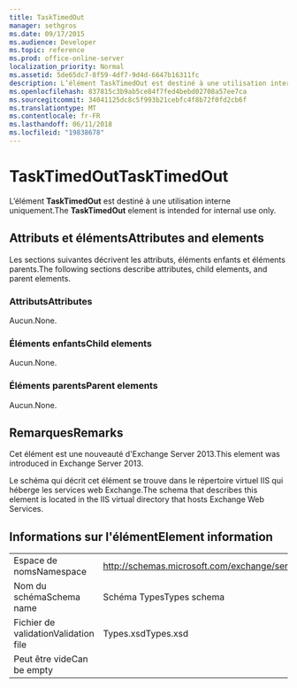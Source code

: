 ```yaml
---
title: TaskTimedOut
manager: sethgros
ms.date: 09/17/2015
ms.audience: Developer
ms.topic: reference
ms.prod: office-online-server
localization_priority: Normal
ms.assetid: 5de65dc7-8f59-4df7-9d4d-6647b16311fc
description: L’élément TaskTimedOut est destiné à une utilisation interne uniquement.
ms.openlocfilehash: 837815c3b9ab5ce84f7fed4bebd02708a57ee7ca
ms.sourcegitcommit: 34041125dc8c5f993b21cebfc4f8b72f0fd2cb6f
ms.translationtype: MT
ms.contentlocale: fr-FR
ms.lasthandoff: 06/11/2018
ms.locfileid: "19838678"
---
```

# <a name="tasktimedout"></a><span data-ttu-id="95a2e-103">TaskTimedOut</span><span class="sxs-lookup"><span data-stu-id="95a2e-103">TaskTimedOut</span></span>

<span data-ttu-id="95a2e-104">L’élément **TaskTimedOut** est destiné à une utilisation interne uniquement.</span><span class="sxs-lookup"><span data-stu-id="95a2e-104">The **TaskTimedOut** element is intended for internal use only.</span></span> 

## <a name="attributes-and-elements"></a><span data-ttu-id="95a2e-105">Attributs et éléments</span><span class="sxs-lookup"><span data-stu-id="95a2e-105">Attributes and elements</span></span>

<span data-ttu-id="95a2e-106">Les sections suivantes décrivent les attributs, éléments enfants et éléments parents.</span><span class="sxs-lookup"><span data-stu-id="95a2e-106">The following sections describe attributes, child elements, and parent elements.</span></span>
  
### <a name="attributes"></a><span data-ttu-id="95a2e-107">Attributs</span><span class="sxs-lookup"><span data-stu-id="95a2e-107">Attributes</span></span>

<span data-ttu-id="95a2e-108">Aucun.</span><span class="sxs-lookup"><span data-stu-id="95a2e-108">None.</span></span>
  
### <a name="child-elements"></a><span data-ttu-id="95a2e-109">Éléments enfants</span><span class="sxs-lookup"><span data-stu-id="95a2e-109">Child elements</span></span>

<span data-ttu-id="95a2e-110">Aucun.</span><span class="sxs-lookup"><span data-stu-id="95a2e-110">None.</span></span>
  
### <a name="parent-elements"></a><span data-ttu-id="95a2e-111">Éléments parents</span><span class="sxs-lookup"><span data-stu-id="95a2e-111">Parent elements</span></span>

<span data-ttu-id="95a2e-112">Aucun.</span><span class="sxs-lookup"><span data-stu-id="95a2e-112">None.</span></span>
  
## <a name="remarks"></a><span data-ttu-id="95a2e-113">Remarques</span><span class="sxs-lookup"><span data-stu-id="95a2e-113">Remarks</span></span>

<span data-ttu-id="95a2e-114">Cet élément est une nouveauté d'Exchange Server 2013.</span><span class="sxs-lookup"><span data-stu-id="95a2e-114">This element was introduced in Exchange Server 2013.</span></span>
  
<span data-ttu-id="95a2e-115">Le schéma qui décrit cet élément se trouve dans le répertoire virtuel IIS qui héberge les services web Exchange.</span><span class="sxs-lookup"><span data-stu-id="95a2e-115">The schema that describes this element is located in the IIS virtual directory that hosts Exchange Web Services.</span></span>
  
## <a name="element-information"></a><span data-ttu-id="95a2e-116">Informations sur l'élément</span><span class="sxs-lookup"><span data-stu-id="95a2e-116">Element information</span></span>

|||
|:-----|:-----|
|<span data-ttu-id="95a2e-117">Espace de noms</span><span class="sxs-lookup"><span data-stu-id="95a2e-117">Namespace</span></span>  <br/> |http://schemas.microsoft.com/exchange/services/2006/types  <br/> |
|<span data-ttu-id="95a2e-118">Nom du schéma</span><span class="sxs-lookup"><span data-stu-id="95a2e-118">Schema name</span></span>  <br/> |<span data-ttu-id="95a2e-119">Schéma Types</span><span class="sxs-lookup"><span data-stu-id="95a2e-119">Types schema</span></span>  <br/> |
|<span data-ttu-id="95a2e-120">Fichier de validation</span><span class="sxs-lookup"><span data-stu-id="95a2e-120">Validation file</span></span>  <br/> |<span data-ttu-id="95a2e-121">Types.xsd</span><span class="sxs-lookup"><span data-stu-id="95a2e-121">Types.xsd</span></span>  <br/> |
|<span data-ttu-id="95a2e-122">Peut être vide</span><span class="sxs-lookup"><span data-stu-id="95a2e-122">Can be empty</span></span>  <br/> ||
   

